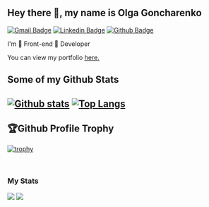 ## Hey there 👋, my name is Olga Goncharenko
[![Gmail Badge](https://img.shields.io/badge/-goncharenko86@gmail.com-c14438?style=flat&logo=Gmail&logoColor=white&link=mailto:goncharenko86@gmail.com)](mailto:goncharenko86@gmail.com) 
[![Linkedin Badge](https://img.shields.io/badge/-OlgaGoncharenko-0072b1?style=flat&logo=Linkedin&logoColor=white&link=https://www.linkedin.com/in/helga-goncharenko/)](https://www.linkedin.com/in/helga-goncharenko/) 
[![Github Badge](https://img.shields.io/badge/-GoncharenkoO-grey?style=flat&logo=github&logoColor=white&link=https://github.com/GoncharenkoO/)](https://www.github.com/GoncharenkoO/)<p align='left'>I'm 💚 Front-end 💚 Developer</p><p align='left'> You can view my portfolio <a href='https://goncharenkoo-portfolio.netlify.app/' target=_blank><u>here</u>.</a></p>
## Some of my Github Stats
[![Github stats](https://github-readme-stats.vercel.app/api?username=yermakovaa&show_icons=true&include_all_commits=true)](https://github.com/yermakovaa/github-readme-stats)
[![Top Langs](https://github-readme-stats.vercel.app/api/top-langs/?username=yermakovaa&layout=compact)](https://github.com/yermakovaa/github-readme-stats)
---

## 🏆Github Profile Trophy
[![trophy](https://github-profile-trophy.vercel.app/?username=GoncharenkoO&no-bg=true)](https://github.com/ryo-ma/github-profile-trophy)

<br />


### My Stats
<div id="stats">
<img src="http://github-profile-summary-cards.vercel.app/api/cards/stats?username=GoncharenkoO&theme=default" />
<img src="http://github-profile-summary-cards.vercel.app/api/cards/repos-per-language?username=GoncharenkoO&theme=default" />
</div>

